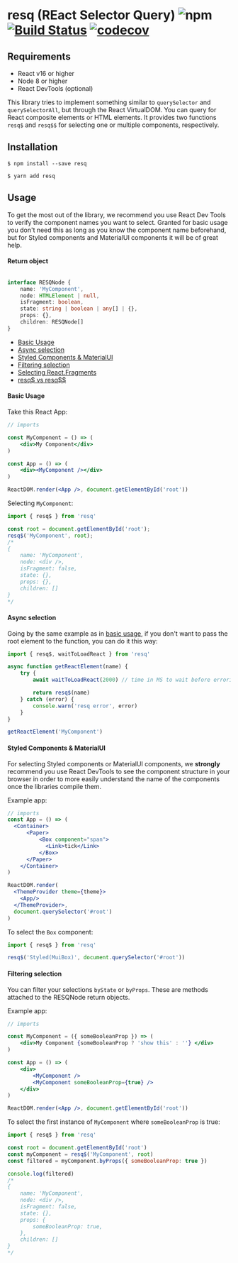 # resq (REact Selector Query) ![npm](https://img.shields.io/npm/v/resq.svg) [![Build Status](https://travis-ci.org/baruchvlz/resq.svg?branch=master)](https://travis-ci.org/baruchvlz/resq) [![codecov](https://codecov.io/gh/baruchvlz/resq/branch/master/graph/badge.svg)](https://codecov.io/gh/baruchvlz/resq)

## Requirements

- React v16 or higher
- Node 8 or higher
- React DevTools (optional)

This library tries to implement something similar to `querySelector` and `querySelectorAll`, but through the React VirtualDOM. You can query for React composite elements or HTML elements. It provides two functions `resq$` and `resq$$` for selecting one or multiple components, respectively.

## Installation

```
$ npm install --save resq

$ yarn add resq
```

## Usage

To get the most out of the library, we recommend you use React Dev Tools to verify the component names you want to select. Granted for basic usage you don't need this as long as you know the component name beforehand, but for Styled components and MaterialUI components it will be of great help.


#### Return object
```typescript

interface RESQNode {
    name: 'MyComponent',
    node: HTMLElement | null,
    isFragment: boolean,
    state: string | boolean | any[] | {},
    props: {},
    children: RESQNode[]
}

```

* [Basic Usage](https://github.com/baruchvlz/resq/blob/master/README.md#basic-usage)
* [Async selection](https://github.com/baruchvlz/resq/blob/readme/README.md#async-selection)
* [Styled Components & MaterialUI](https://github.com/baruchvlz/resq/blob/readme/README.md#styled-components--materialui)
* [Filtering selection](https://github.com/baruchvlz/resq/blob/readme/README.md#filtering-selection)
* [Selecting React.Fragments](https://github.com/baruchvlz/resq/blob/readme/README.md#selecting-reactfragment)
* [resq$ vs resq$$](https://github.com/baruchvlz/resq/blob/readme/README.md#resq-vs-resq)

#### Basic Usage
Take this React App:

```jsx
// imports

const MyComponent = () => (
    <div>My Component</div>
)

const App = () => (
    <div><MyComponent /></div>
)

ReactDOM.render(<App />, document.getElementById('root'))
```

Selecting `MyComponent`:

```js
import { resq$ } from 'resq'

const root = document.getElementById('root');
resq$('MyComponent', root);
/*
{
    name: 'MyComponent',
    node: <div />,
    isFragment: false,
    state: {},
    props: {},
    children: []
}
*/
```

#### Async selection

Going by the same example as in [basic usage](), if you don't want to pass the root element to the function, you can do it this way:

```js
import { resq$, waitToLoadReact } from 'resq'

async function getReactElement(name) {
    try {
        await waitToLoadReact(2000) // time in MS to wait before erroring

        return resq$(name)
    } catch (error) {
        console.warn('resq error', error)
    }
}

getReactElement('MyComponent')
```

#### Styled Components & MaterialUI
For selecting Styled components or MaterialUI components, we **strongly** recommend you use React DevTools to see the component structure in your browser in order to more easily understand the name of the components once the libraries compile them.

Example app:

```jsx
// imports
const App = () => (
  <Container>
      <Paper>
          <Box component="span">
            <Link>tick</Link>
          </Box>
      </Paper>
    </Container>
)

ReactDOM.render(
  <ThemeProvider theme={theme}>
    <App/>
  </ThemeProvider>,
  document.querySelector('#root')
)
```

To select the `Box` component:

```js
import { resq$ } from 'resq'

resq$('Styled(MuiBox)', document.querySelector('#root'))
```
#### Filtering selection

You can filter your selections `byState` or `byProps`. These are methods attached to the RESQNode return objects.

Example app:
```jsx
// imports

const MyComponent = ({ someBooleanProp }) => (
    <div>My Component {someBooleanProp ? 'show this' : ''} </div>
)

const App = () => (
    <div>
        <MyComponent />
        <MyComponent someBooleanProp={true} />
    </div>
)

ReactDOM.render(<App />, document.getElementById('root'))
```

To select the first instance of `MyComponent` where `someBooleanProp` is true:

```js
import { resq$ } from 'resq'

const root = document.getElementById('root')
const myComponent = resq$('MyComponent', root)
const filtered = myComponent.byProps({ someBooleanProp: true })

console.log(filtered)
/*
{
    name: 'MyComponent',
    node: <div />,
    isFragment: false,
    state: {},
    props: {
        someBooleanProp: true,
    },
    children: []
}
*/

```
